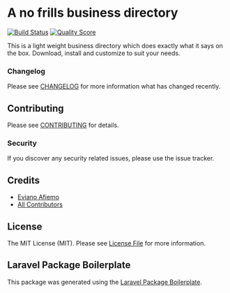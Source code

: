 # A no frills business directory

[![Build Status](https://img.shields.io/travis/openresources/resume-builder/master.svg?style=flat-square)](https://travis-ci.org/openresources/resume-builder)
[![Quality Score](https://img.shields.io/scrutinizer/g/openresources/resume-builder.svg?style=flat-square)](https://scrutinizer-ci.com/g/openresources/resume-builder)

This is a light weight business directory which does exactly what it says on the box. Download, install and customize to suit your needs.


### Changelog

Please see [CHANGELOG](CHANGELOG.md) for more information what has changed recently.

## Contributing

Please see [CONTRIBUTING](CONTRIBUTING.md) for details.

### Security

If you discover any security related issues, please use the issue tracker.

## Credits

- [Eviano Afiemo](https://github.com/openresources)
- [All Contributors](../../contributors)

## License

The MIT License (MIT). Please see [License File](LICENSE.md) for more information.

## Laravel Package Boilerplate

This package was generated using the [Laravel Package Boilerplate](https://laravelpackageboilerplate.com).
